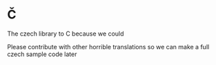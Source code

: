 # Č

The czech library to C because we could

Please contribute with other horrible translations so we can make a full czech
sample code later
